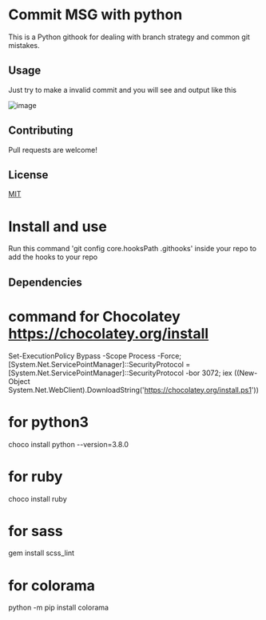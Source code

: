 
# Commit MSG with python

This is a Python githook for dealing with branch strategy and common git mistakes.

## Usage

Just try to make a invalid commit and you will see and output like this 

![image](https://user-images.githubusercontent.com/34369026/119501317-0ea76800-bd69-11eb-83e7-cc0055d6bd05.png)


## Contributing
Pull requests are welcome!

## License
[MIT](https://choosealicense.com/licenses/mit/)

# Install and use 

Run this command 'git config core.hooksPath .githooks' inside your repo to add the hooks to your repo

## Dependencies

# command for Chocolatey  https://chocolatey.org/install

Set-ExecutionPolicy Bypass -Scope Process -Force; [System.Net.ServicePointManager]::SecurityProtocol = [System.Net.ServicePointManager]::SecurityProtocol -bor 3072; iex ((New-Object System.Net.WebClient).DownloadString('https://chocolatey.org/install.ps1'))

# for python3 

choco install python --version=3.8.0

# for ruby

choco install ruby

# for sass 

gem install scss_lint

# for colorama

python -m pip install colorama
